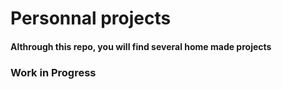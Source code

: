 # Personnal projects
#### Althrough this repo, you will find several home made projects 

### Work in Progress
